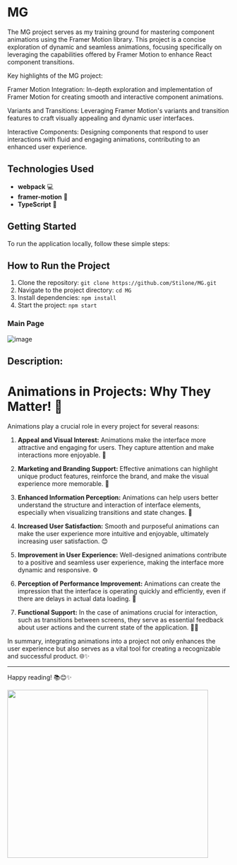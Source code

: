 # MG

The MG project serves as my training ground for mastering component animations using the Framer Motion library. This project is a concise exploration of dynamic and seamless animations, focusing specifically on leveraging the capabilities offered by Framer Motion to enhance React component transitions.

Key highlights of the MG project:

Framer Motion Integration: In-depth exploration and implementation of Framer Motion for creating smooth and interactive component animations.

Variants and Transitions: Leveraging Framer Motion's variants and transition features to craft visually appealing and dynamic user interfaces.

Interactive Components: Designing components that respond to user interactions with fluid and engaging animations, contributing to an enhanced user experience.

## Technologies Used
- **webpack** 💻
- **framer-motion** 🎨
- **TypeScript** 📝

## Getting Started
To run the application locally, follow these simple steps:

## How to Run the Project

1. Clone the repository: `git clone https://github.com/Stilone/MG.git`
2. Navigate to the project directory: `cd MG`
3. Install dependencies: `npm install`
4. Start the project: `npm start`

### Main Page
![image](https://github.com/Stilone/MG/assets/54247765/c63b7529-64c0-44f7-ac50-0a650d5a585e)

## Description:
# Animations in Projects: Why They Matter! 🌟

Animations play a crucial role in every project for several reasons:

1. **Appeal and Visual Interest:** Animations make the interface more attractive and engaging for users. They capture attention and make interactions more enjoyable. 🌟

2. **Marketing and Branding Support:** Effective animations can highlight unique product features, reinforce the brand, and make the visual experience more memorable. 🚀

3. **Enhanced Information Perception:** Animations can help users better understand the structure and interaction of interface elements, especially when visualizing transitions and state changes. 🔄

4. **Increased User Satisfaction:** Smooth and purposeful animations can make the user experience more intuitive and enjoyable, ultimately increasing user satisfaction. 😊

5. **Improvement in User Experience:** Well-designed animations contribute to a positive and seamless user experience, making the interface more dynamic and responsive. ⚙️

6. **Perception of Performance Improvement:** Animations can create the impression that the interface is operating quickly and efficiently, even if there are delays in actual data loading. 🚄

7. **Functional Support:** In the case of animations crucial for interaction, such as transitions between screens, they serve as essential feedback about user actions and the current state of the application. 🔄📱

In summary, integrating animations into a project not only enhances the user experience but also serves as a vital tool for creating a recognizable and successful product. 🌐✨


---

Happy reading! 📚😊✨

<img align="left" height="380" width="455" alt="" src="https://media.giphy.com/media/iUR4qsCkrNHhe/giphy.gif"/>

